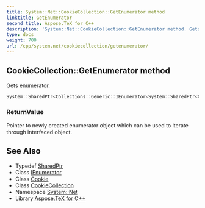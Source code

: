 ```yaml
---
title: System::Net::CookieCollection::GetEnumerator method
linktitle: GetEnumerator
second_title: Aspose.TeX for C++
description: 'System::Net::CookieCollection::GetEnumerator method. Gets enumerator in C++.'
type: docs
weight: 700
url: /cpp/system.net/cookiecollection/getenumerator/
---
```

## CookieCollection::GetEnumerator method


Gets enumerator.

```cpp
System::SharedPtr<Collections::Generic::IEnumerator<System::SharedPtr<Cookie>>> System::Net::CookieCollection::GetEnumerator() override
```


### ReturnValue

Pointer to newly created enumerator object which can be used to iterate through interfaced object.

## See Also

* Typedef [SharedPtr](../../../system/sharedptr/)
* Class [IEnumerator](../../../system.collections.generic/ienumerator/)
* Class [Cookie](../../cookie/)
* Class [CookieCollection](../)
* Namespace [System::Net](../../)
* Library [Aspose.TeX for C++](../../../)
